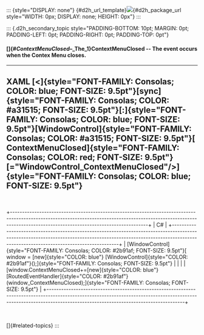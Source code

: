 ::: {style="DISPLAY: none"}
[](ms-xhelp:///?Id=d2h_url_template){#d2h_url_template}![](!package_url!){#d2h_package_url style="WIDTH: 0px; DISPLAY: none; HEIGHT: 0px"}
:::

::: {.d2h_secondary_topic style="PADDING-BOTTOM: 10pt; MARGIN: 0pt; PADDING-LEFT: 0pt; PADDING-RIGHT: 0pt; PADDING-TOP: 0pt"}
#### []{#_ContextMenuClosed_–_The_1}ContextMenuClosed -- The event occurs when the Contex Menu closes.

  ------------------------------------------------------------------------------------------------------------------------------------------------------------------------------------------------------------------------------------------------------------------------------------------------------------------------------------------------------------------------------------------------------------------------------------------------------------------------------------
  XAML
  [\<]{style="FONT-FAMILY: Consolas; COLOR: blue; FONT-SIZE: 9.5pt"}[sync]{style="FONT-FAMILY: Consolas; COLOR: #a31515; FONT-SIZE: 9.5pt"}[:]{style="FONT-FAMILY: Consolas; COLOR: blue; FONT-SIZE: 9.5pt"}[WindowControl]{style="FONT-FAMILY: Consolas; COLOR: #a31515; FONT-SIZE: 9.5pt"}[ ContextMenuClosed]{style="FONT-FAMILY: Consolas; COLOR: red; FONT-SIZE: 9.5pt"}[=\"WindowControl_ContextMenuClosed\"/\>]{style="FONT-FAMILY: Consolas; COLOR: blue; FONT-SIZE: 9.5pt"}
  ------------------------------------------------------------------------------------------------------------------------------------------------------------------------------------------------------------------------------------------------------------------------------------------------------------------------------------------------------------------------------------------------------------------------------------------------------------------------------------

 

+--------------------------------------------------------------------------------------------------------------------------------------------------------------------------------------------------------------------+
| C#                                                                                                                                                                                                                 |
+--------------------------------------------------------------------------------------------------------------------------------------------------------------------------------------------------------------------+
| [WindowControl]{style="FONT-FAMILY: Consolas; COLOR: #2b91af; FONT-SIZE: 9.5pt"}[ window = [new]{style="COLOR: blue"} [WindowControl]{style="COLOR: #2b91af"}();]{style="FONT-FAMILY: Consolas; FONT-SIZE: 9.5pt"} |
|                                                                                                                                                                                                                    |
| [window.ContextMenuClosed+=[new]{style="COLOR: blue"} [RoutedEventHandler]{style="COLOR: #2b91af"}(window_ContextMenuClosed);]{style="FONT-FAMILY: Consolas; FONT-SIZE: 9.5pt"}                                    |
+--------------------------------------------------------------------------------------------------------------------------------------------------------------------------------------------------------------------+

 

[]{#related-topics}
:::
